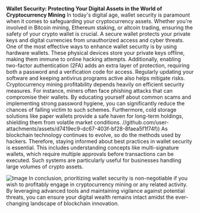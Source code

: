 **Wallet Security: Protecting Your Digital Assets in the World of Cryptocurrency Mining**
In today's digital age, wallet security is paramount when it comes to safeguarding your cryptocurrency assets. Whether you're involved in Bitcoin mining, Ethereum staking, or altcoin trading, ensuring the safety of your crypto wallet is crucial. A secure wallet protects your private keys and digital currencies from unauthorized access and cyber threats.
One of the most effective ways to enhance wallet security is by using hardware wallets. These physical devices store your private keys offline, making them immune to online hacking attempts. Additionally, enabling two-factor authentication (2FA) adds an extra layer of protection, requiring both a password and a verification code for access. Regularly updating your software and keeping antivirus programs active also helps mitigate risks.
Cryptocurrency mining profitability depends heavily on efficient security measures. For instance, miners often face phishing attacks that can compromise their wallets. By educating yourself about common scams and implementing strong password hygiene, you can significantly reduce the chances of falling victim to such schemes. Furthermore, cold storage solutions like paper wallets provide a safe haven for long-term holdings, shielding them from volatile market conditions.
 //github.com/user-attachments/assets/d7419ec9-dc67-403f-bf28-8faea5f1f74f))
As blockchain technology continues to evolve, so do the methods used by hackers. Therefore, staying informed about best practices in wallet security is essential. This includes understanding concepts like multi-signature wallets, which require multiple approvals before transactions can be executed. Such systems are particularly useful for businesses handling large volumes of crypto assets.

![Image](https://github.com/user-attachments/assets/d7419ec9-dc67-403f-bf28-8faea5f1f74f)
In conclusion, prioritizing wallet security is non-negotiable if you wish to profitably engage in cryptocurrency mining or any related activity. By leveraging advanced tools and maintaining vigilance against potential threats, you can ensure your digital wealth remains intact amidst the ever-changing landscape of blockchain innovation.
